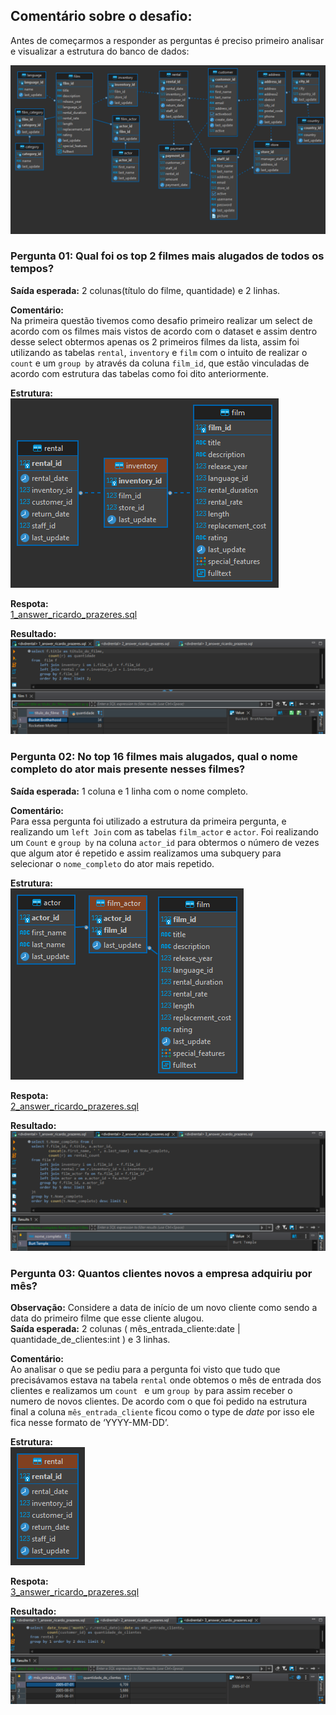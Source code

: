## Comentário sobre o desafio:
Antes de começarmos a responder as perguntas é preciso primeiro analisar e visualizar a estrutura do banco de dados:

![estrutura_banco_de_dados](https://github.com/orickprazeres/refera-data-challenge/blob/main/Captures/dvdrental%20-%20public.png)

### Pergunta 01: Qual foi os top 2 filmes mais alugados de todos os tempos?
**Saída esperada:** 2 colunas(título do filme, quantidade) e 2 linhas.

**Comentário:** <br>
Na primeira questão tivemos como desafio primeiro realizar um select de acordo com os filmes mais vistos de acordo com o dataset e assim dentro desse select obtermos apenas os 2 primeiros filmes da lista, assim foi utilizando as tabelas `rental`, `inventory` e `film` com o intuito de realizar o `count` e um `group by` através da coluna `film_id`, que estão vinculadas de acordo com estrutura das tabelas como foi dito anteriormente.

**Estrutura:** <br>
![estrutura_1_pergunta](https://github.com/orickprazeres/refera-data-challenge/blob/main/Captures/dvdrental%20-%20public%20-%20inventory.png)

**Respota:** <br>
[1_answer_ricardo_prazeres.sql](https://github.com/orickprazeres/refera-data-challenge/blob/main/respostas/1_answer_ricardo_prazeres.sql)

**Resultado:** <br>
![1_answer_ricardo_prazeres.sql](https://github.com/orickprazeres/refera-data-challenge/blob/main/Captures/1.png)

### Pergunta 02: No top 16 filmes mais alugados, qual o nome completo do ator mais presente nesses filmes?
**Saída esperada:** 1 coluna e 1 linha com o nome completo.

**Comentário:** <br>
Para essa pergunta foi utilizado a estrutura da primeira pergunta, e realizando um `left Join` com as tabelas `film_actor` e `actor`. Foi realizando um `Count` e `group by` na coluna `actor_id` para obtermos o número de vezes que algum ator é repetido e assim realizamos uma subquery para selecionar o `nome_completo` do ator mais repetido.

**Estrutura:** <br>
![estrutura_2_pergunta](https://github.com/orickprazeres/refera-data-challenge/blob/main/Captures/dvdrental%20-%20public%20-%20film_actor.png)

**Respota:** <br>
 [2_answer_ricardo_prazeres.sql](https://github.com/orickprazeres/refera-data-challenge/blob/main/respostas/2_answer_ricardo_prazeres.sql)

**Resultado:** <br>
![2_answer_ricardo_prazeres.sql](https://github.com/orickprazeres/refera-data-challenge/blob/main/Captures/2.png)

### Pergunta 03: Quantos clientes novos a empresa adquiriu por mês?
**Observação:** Considere a data de início de um novo cliente como sendo a data do primeiro filme que esse cliente alugou. <br>
**Saída esperada:** 2 colunas ( mês_entrada_cliente:date | quantidade_de_clientes:int ) e 3 linhas.

**Comentário:** <br>
Ao analisar o que se pediu para a pergunta foi visto que tudo que precisávamos estava na tabela `rental` onde obtemos o mês de entrada dos clientes e realizamos um `count `  e um `group by` para assim receber o numero de novos clientes. De acordo com o que foi pedido na estrutura final a coluna `mês_entrada_cliente` ficou como o type de *date* por isso ele fica nesse formato de ‘YYYY-MM-DD’.

**Estrutura:** <br>
![estrutura_2_pergunta](https://github.com/orickprazeres/refera-data-challenge/blob/main/Captures/dvdrental%20-%20public%20-%20rental.png)

**Respota:** <br>
 [3_answer_ricardo_prazeres.sql](https://github.com/orickprazeres/refera-data-challenge/blob/main/respostas/3_answer_ricardo_prazeres.sql)

**Resultado:** <br>
![3_answer_ricardo_prazeres.sql](https://github.com/orickprazeres/refera-data-challenge/blob/main/Captures/3.png)
